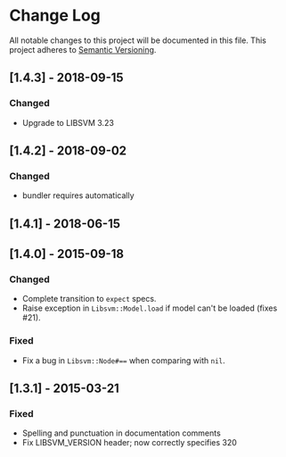 # Change Log
All notable changes to this project will be documented in this file.
This project adheres to [Semantic Versioning](http://semver.org/).

## [1.4.3] - 2018-09-15
### Changed
- Upgrade to LIBSVM 3.23

## [1.4.2] - 2018-09-02
### Changed
- bundler requires automatically

## [1.4.1] - 2018-06-15

## [1.4.0] - 2015-09-18
### Changed
- Complete transition to `expect` specs.
- Raise exception in `Libsvm::Model.load` if model can't be loaded (fixes #21).
### Fixed
- Fix a bug in `Libsvm::Node#==` when comparing with `nil`.

## [1.3.1] - 2015-03-21
### Fixed
- Spelling and punctuation in documentation comments
- Fix LIBSVM_VERSION header; now correctly specifies 320

